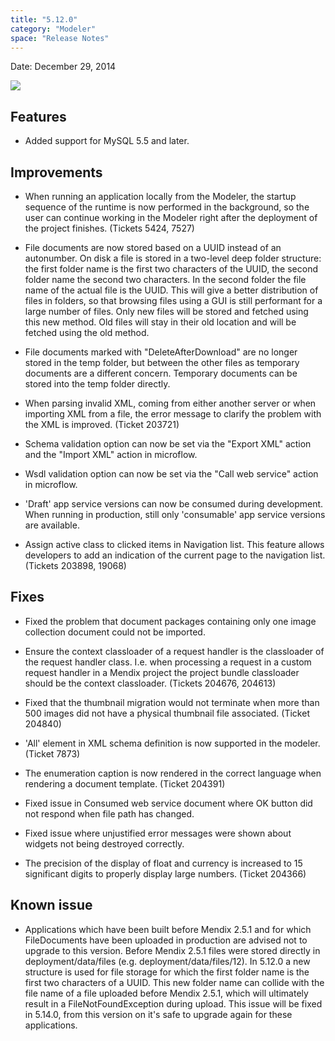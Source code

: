 ```yaml
---
title: "5.12.0"
category: "Modeler"
space: "Release Notes"
---
```



Date: December 29, 2014

[![](attachments/11927558/13402126.png)](https://appstore.home.mendix.com/link/modelers)

## Features

*   Added support for MySQL 5.5 and later.

## Improvements

*   When running an application locally from the Modeler, the startup sequence of the runtime is now performed in the background, so the user can continue working in the Modeler right after the deployment of the project finishes. (Tickets 5424, 7527)

*   File documents are now stored based on a UUID instead of an autonumber. On disk a file is stored in a two-level deep folder structure: the first folder name is the first two characters of the UUID, the second folder name the second two characters. In the second folder the file name of the actual file is the UUID. This will give a better distribution of files in folders, so that browsing files using a GUI is still performant for a large number of files. Only new files will be stored and fetched using this new method. Old files will stay in their old location and will be fetched using the old method.

*   File documents marked with "DeleteAfterDownload" are no longer stored in the temp folder, but between the other files as temporary documents are a different concern. Temporary documents can be stored into the temp folder directly.

*   When parsing invalid XML, coming from either another server or when importing XML from a file, the error message to clarify the problem with the XML is improved. (Ticket 203721)

*   Schema validation option can now be set via the "Export XML" action and the "Import XML" action in microflow.

*   Wsdl validation option can now be set via the "Call web service" action in microflow.

*   'Draft' app service versions can now be consumed during development. When running in production, still only 'consumable' app service versions are available.

*   Assign active class to clicked items in Navigation list. This feature allows developers to add an indication of the current page to the navigation list. (Tickets 203898, 19068)

## Fixes

*   Fixed the problem that document packages containing only one image collection document could not be imported.

*   Ensure the context classloader of a request handler is the classloader of the request handler class. I.e. when processing a request in a custom request handler in a Mendix project the project bundle classloader should be the context classloader. (Tickets 204676, 204613)

*   Fixed that the thumbnail migration would not terminate when more than 500 images did not have a physical thumbnail file associated. (Ticket 204840)
*   'All' element in XML schema definition is now supported in the modeler. (Ticket 7873)

*   The enumeration caption is now rendered in the correct language when rendering a document template. (Ticket 204391)

*   Fixed issue in Consumed web service document where OK button did not respond when file path has changed.

*   Fixed issue where unjustified error messages were shown about widgets not being destroyed correctly.
*   The precision of the display of float and currency is increased to 15 significant digits to properly display large numbers. (Ticket 204366)

## Known issue

*   Applications which have been built before Mendix 2.5.1 and for which FileDocuments have been uploaded in production are advised not to upgrade to this version.
    Before Mendix 2.5.1 files were stored directly in deployment/data/files (e.g. deployment/data/files/12). In 5.12.0 a new structure is used for file storage for which the first folder name is the first two characters of a UUID. This new folder name can collide with the file name of a file uploaded before Mendix 2.5.1, which will ultimately result in a FileNotFoundException during upload.
    This issue will be fixed in 5.14.0, from this version on it's safe to upgrade again for these applications.